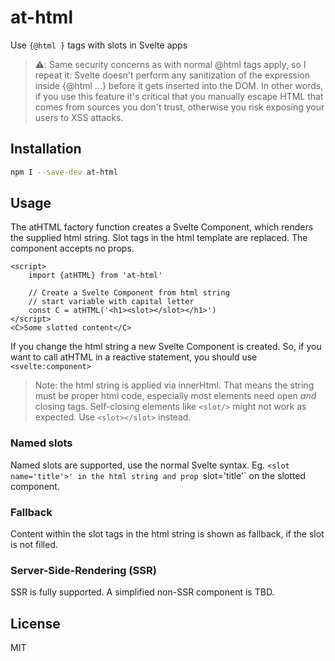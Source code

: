# at-html

Use `{@html }` tags with slots in Svelte apps 

> ⚠️: Same security concerns as with normal @html tags apply, so I repeat it:
Svelte doesn't perform any sanitization of the expression inside {@html ...} before it gets inserted into the DOM. In other words, if you use this feature it's critical that you manually escape HTML that comes from sources you don't trust, otherwise you risk exposing your users to XSS attacks.

## Installation

```bash
npm I --save-dev at-html
```

## Usage

The atHTML factory function creates a Svelte Component,
which renders the supplied html string. 
Slot tags in the html template are replaced.
The component accepts no props.

```svelte
<script>
    import {atHTML} from 'at-html'

    // Create a Svelte Component from html string
    // start variable with capital letter
    const C = atHTML('<h1><slot></slot></h1>')
</script>
<C>Some slotted content</C>
```

If you change the html string a new Svelte Component is created.
So, if you want to call atHTML in a reactive statement,
you should use `<svelte:component>`

> Note: the html string is applied via innerHtml.
That means the string must be proper html code,
especially most elements need open *and* closing tags.
Self-closing elements like `<slot/>` might not
work as expected. Use `<slot></slot>` instead.

### Named slots

Named slots are supported, use the normal Svelte syntax.
Eg. `<slot name='title'>' in the html string and
prop `slot='title'` on the slotted component.

### Fallback 

Content within the slot tags in the html string
is shown as fallback, if the slot is not filled.

### Server-Side-Rendering (SSR)

SSR is fully supported. A simplified non-SSR component is TBD.

 ## License

MIT
